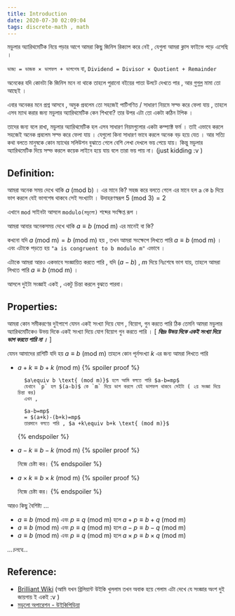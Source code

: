 ```yaml
---
title: Introduction
date: 2020-07-30 02:09:04
tags: discrete-math , math
---
```


মডুলার অ্যারিথমেটিক নিয়ে পড়ার আগে আমরা কিছু জিনিস রিক্যাপ করে নেই , যেগুলা আমরা ক্লাস ফাইভে পড়ে এসেছি । 

`ভাজ্য = ভাজক × ভাগফল + ভাগশেষ` বা, `Dividend = Divisor × Quotient + Remainder`

অনেকের যদি কোনটা কি জিনিস মনে না থাকে তাহলে পুরানো বইয়ের পাতা উলটে দেখতে পার , আর [গুগল](google.com) মামা তো আছেই । 

এবার অনেকর মনে প্রশ্ন আসবে , অমুক প্রবলেম তো সহজেই পাটিগণিত / সাধারণ নিয়মে সল্ভ করে  ফেলা যায় , তাহলে এসব ম্যাথ করার জন্য মডুলার অ্যারিথমেটিক কেন শিখবো? তার উপর এটা তো একটা কঠিন টপিক । 

তাদের জন্য বলে রাখা, মডুলার অ্যারিথমেটিক হল এসব সাধারণ নিয়মগুলোর একটা কম্প্যাক্ট ফর্ম । তাই এভাবে করলে সহজেই অনেক প্রবলেম সল্ভ করে ফেলা যায় । যেগুলো কিনা সাধারণ ভাবে করলে অনেক বড় হয়ে যেত ।  আর সত্যি কথা বলতে মানুষকে কোন ম্যাথের সলিউশন বুঝাতে গেলে বেশি লেখা দেখলে ভয় পেয়ে যায়। কিন্তু মডুলার অ্যারিথমেটিক দিয়ে সল্ভ করলে কয়েক লাইনে হয়ে যায় বলে তারা ভয় পায় না। (just kidding :v ) 



## Definition:

আমরা অনেক সময় দেখে থাকি $a \text{ (mod b)}$ । এর মানে কি? সহজ করে বলতে গেলে এর মানে হল `a` কে `b` দিয়ে ভাগ করলে যেই ভাগশেষ থাকবে সেই সংখ্যাটা ।  উদাহরণস্বরূপ $5 \text{ (mod 3)}=2$

এখানে `mod` সাইনটা আসলে `modulo(মডুলো)` শব্দের সংক্ষিপ্ত রূপ । 

আমরা আবার অনেকসময় দেখে থাকি $a\equiv b \text{ (mod m)}$ এর মানেই বা কি? 

কখনো যদি $a \text{ (mod m)}=b \text{ (mod m)}$ হয় , তখন আমরা সংক্ষেপে লিখতে পারি $a\equiv b \text{ (mod m)}$ । এবং এটাকে পড়তে হয় `"a is congruent to b modulo m"` এভাবে ।  

এটাকে আমরা আরও একভাবে সংজ্ঞায়িত করতে পারি , যদি $(a-b)$ , $m$ দিয়ে নিঃশেষে ভাগ যায়, তাহলে আমরা লিখতে পারি $a\equiv b \text{ (mod m)}$ ।

আসলে দুইটা সংজ্ঞাই একই , একটু চিন্তা করলে বুঝতে পারবা। 



## Properties:

আমরা কোন সমীকরণের দুইপাশে যেমন একই সংখ্যা দিয়ে যোগ , বিয়োগ, গুন  করতে পারি ঠিক তেমনি আমরা মডুলার অ্যারিথমেটিকেও উভয় দিকে একই সংখ্যা দিয়ে যোগ বিয়োগ গুন করতে পারি । [ ***বিদ্রঃ উভয় দিকে একই সংখ্যা দিয়ে ভাগ করতে পারি না ।*** ]  

যেমন আমাদের রাশিটি যদি হয় $a\equiv b \text{ (mod m)}$ তাহলে কোন পূর্নসংখ্যা $k$ এর জন্য আমরা লিখতে পারি 

- $a +k\equiv b+k \text{ (mod m)}$ 
	{% spoiler proof %}

    	$a\equiv b \text{ (mod m)}$ হলে আমি বলতে পারি $a-b=mp$
		যেখানে `p` হল $(a-b)$ কে `m` দিয়ে ভাগ করলে যেই ভাগফল থাকবে সেইটা ( ২য় সংজ্ঞা দিয়ে চিন্তা কর) 
		এখন , 

		$a-b=mp$
		= $(a+k)-(b+k)=mp$
		তারমানে বলতে পারি , $a +k\equiv b+k \text{ (mod m)}$ 
	{% endspoiler %}

- $a-k\equiv b-k \text{ (mod m)}$
	{% spoiler proof %}

    নিজে চেষ্টা কর।
    {% endspoiler %}

- $a\times k\equiv b\times k \text{ (mod m)}$
	{% spoiler proof %}
	
    নিজে চেষ্টা কর।
    {% endspoiler %}

আরও কিছু বৈশিষ্ট্য ... 

- $a \equiv b \text{ (mod m)}$ এবং $p \equiv q \text{ (mod m)}$ হলে $a+p \equiv b+q \text{ (mod m)}$
- $a \equiv b \text{ (mod m)}$ এবং $p \equiv q \text{ (mod m)}$ হলে $a-p \equiv b-q \text{ (mod m)}$
- $a \equiv b \text{ (mod m)}$ এবং $p \equiv q \text{ (mod m)}$ হলে $a\times p \equiv b\times q \text{ (mod m)}$



*...চলবে...*


## Reference:

- [Brilliant Wiki](https://brilliant.org/wiki/modular-arithmetic/) (আমি যখন ব্রিলিয়ান্ট উইকি খুললাম তখন অবাক হয়ে গেলাম এটা দেখে যে সংজ্ঞার অংশ দুই জায়গায় ই একই :v )
- [মডুলো অপারেশন - উইকিপিডিয়া](https://en.wikipedia.org/wiki/Modulo_operation) 